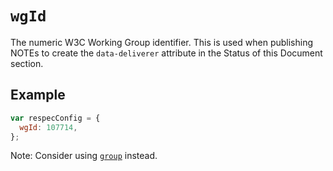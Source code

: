 # `wgId`

The numeric W3C Working Group identifier. This is used when publishing NOTEs to create the `data-deliverer` attribute in the Status of this Document section.

## Example

```js
var respecConfig = {
  wgId: 107714,
};
```

Note: Consider using [`group`](group) instead.

